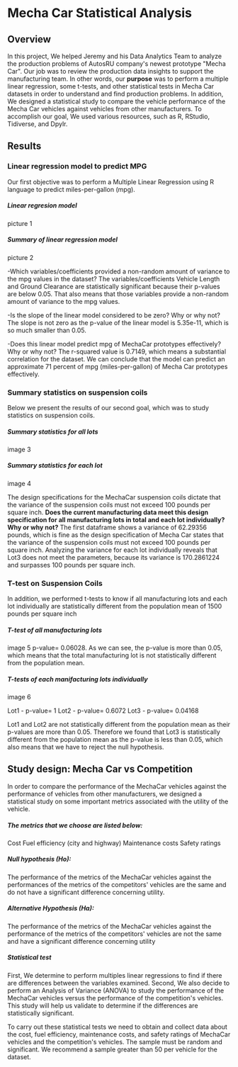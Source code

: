 # Mecha Car Statistical Analysis

## Overview
In this project, We helped Jeremy and his Data Analytics Team to analyze the production problems of AutosRU company's newest prototype "Mecha Car". Our job was to review the production data insights to support the manufacturing team.
In other words, our **purpose** was to perform a multiple linear regression, some t-tests, and other statistical tests in Mecha Car datasets in order to understand and find production problems. 
In addition, We designed a statistical study to compare the vehicle performance of the Mecha Car vehicles against vehicles from other manufacturers.
To accomplish our goal, We used various resources, such as R, RStudio, Tidiverse, and Dpylr.

## Results

### Linear regression model to predict MPG
Our first objective was to perform a Multiple Linear Regression using R language to predict miles-per-gallon (mpg). 

##### Linear regresion model
picture 1

##### Summary of linear regression model
picture 2

-Which variables/coefficients provided a non-random amount of variance to the mpg values in the dataset?
The variables/coefficients Vehicle Length and Ground Clearance are statistically significant because their p-values are below 0.05. That also means that those variables provide a non-random amount of variance to the mpg values. 

-Is the slope of the linear model considered to be zero? Why or why not?
The slope is not zero as the p-value of the linear model is 5.35e-11, which is so much smaller than 0.05. 

-Does this linear model predict mpg of MechaCar prototypes effectively? Why or why not?
The r-squared value is 0.7149, which means a substantial correlation for the dataset. We can conclude that the model can predict an approximate 71 percent of mpg (miles-per-gallon) of Mecha Car prototypes effectively.

### Summary statistics on suspension coils
Below we present the results of our second goal, which was to study statistics on suspension coils.

##### Summary statistics for all lots
image 3

##### Summary statistics for each lot
image 4

The design specifications for the MechaCar suspension coils dictate that the variance of the suspension coils must not exceed 100 pounds per square inch. **Does the current manufacturing data meet this design specification for all manufacturing lots in total and each lot individually? Why or why not?**
The first dataframe shows a variance of 62.29356 pounds, which is fine as the design specification of Mecha Car states that the variance of the suspension coils must not exceed 100 pounds per square inch.
Analyzing the variance for each lot individually reveals that Lot3 does not meet the parameters, because its variance is 170.2861224 and surpasses 100 pounds per square inch.

### T-test on Suspension Coils
In addition, we performed t-tests to know if all manufacturing lots and each lot individually are statistically different from the population mean of 1500 pounds per square inch

##### T-test of all manufacturing lots
image 5
p-value= 0.06028.
As we can see, the p-value is more than 0.05, which means that the total manufacturing lot is not statistically different from the population mean.

##### T-tests of each manifacturing lots individually 
image 6

Lot1 - p-value= 1
Lot2 - p-value= 0.6072
Lot3 - p-value= 0.04168

Lot1 and Lot2 are not statistically different from the population mean as their p-values are more than 0.05. Therefore we found that Lot3 is statistically different from the population mean as the p-value is less than 0.05, which also means that we have to reject the null hypothesis.

## Study design: Mecha Car vs Competition
In order to compare the performance of the MechaCar vehicles against the performance of vehicles from other manufacturers, we designed a statistical study on some important metrics associated with the utility of the vehicle.

##### The metrics that we choose are listed below:
Cost
Fuel efficiency (city and highway)
Maintenance costs
Safety ratings 
##### Null hypothesis (Ho): 
The performance of the metrics of the MechaCar vehicles against the performances of the metrics of the competitors' vehicles are the same and do not have a significant difference concerning utility.

##### Alternative Hypothesis (Ha): 
The performance of the metrics of the MechaCar vehicles  against the performance of the metrics of the competitors' vehicles are not the same and have a significant difference concerning utility

##### Statistical test
First, We determine to perform multiples linear regressions to find if there are differences between the variables examined.
Second, We also decide to perform an Analysis of Variance (ANOVA) to study the performance of the MechaCar vehicles versus the performance of the competition's vehicles. This study will help us validate to determine if the differences are statistically significant.

To carry out these statistical tests we need to obtain and collect data about the cost, fuel efficiency, maintenance costs, and safety ratings of MechaCar vehicles and the competition's vehicles. The sample must be random and significant. We recommend a sample greater than 50 per vehicle for the dataset.  
